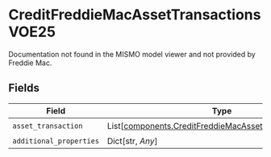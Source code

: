 # CreditFreddieMacAssetTransactionsVOE25

Documentation not found in the MISMO model viewer and not provided by Freddie Mac.


## Fields

| Field                                                                                                                  | Type                                                                                                                   | Required                                                                                                               | Description                                                                                                            |
| ---------------------------------------------------------------------------------------------------------------------- | ---------------------------------------------------------------------------------------------------------------------- | ---------------------------------------------------------------------------------------------------------------------- | ---------------------------------------------------------------------------------------------------------------------- |
| `asset_transaction`                                                                                                    | List[[components.CreditFreddieMacAssetTransactionVOE25](../../models/shared/creditfreddiemacassettransactionvoe25.md)] | :heavy_check_mark:                                                                                                     | N/A                                                                                                                    |
| `additional_properties`                                                                                                | Dict[str, *Any*]                                                                                                       | :heavy_minus_sign:                                                                                                     | N/A                                                                                                                    |